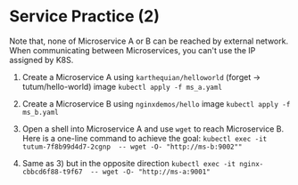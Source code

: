 Service Practice (2)
================

Note that, none of Microservice A or B can be reached by external network.
When communicating between Microservices, you can't use the IP assigned by K8S.

1. Create a Microservice A using `karthequian/helloworld` (forget -> tutum/hello-world) image ``kubectl apply -f ms_a.yaml``

2. Create a Microservice B using `nginxdemos/hello` image ``kubectl apply -f ms_b.yaml``

3. Open a shell into Microservice A and use `wget` to reach Microservice B. Here is a one-line command to achieve the goal: ``kubectl exec -it tutum-7f8b99d4d7-2cgnp  -- wget -O- "http://ms-b:9002""``

4. Same as 3) but in the opposite direction ``kubectl exec -it nginx-cbbcd6f88-t9f67  -- wget -O- "http://ms-a:9001"``